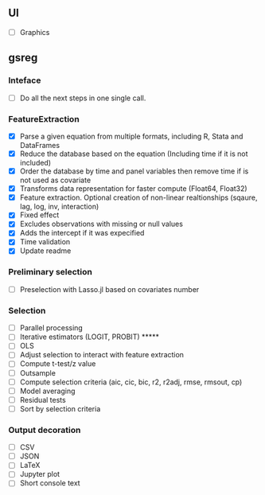 ## UI
- [ ] Graphics

## gsreg

### Inteface
- [ ] Do all the next steps in one single call.

### FeatureExtraction
- [X] Parse a given equation from multiple formats, including R, Stata and DataFrames
- [X] Reduce the database based on the equation (Including time if it is not included)
- [X] Order the database by time and panel variables then remove time if is not used as covariate
- [X] Transforms data representation for faster compute (Float64, Float32)
- [X] Feature extraction. Optional creation of non-linear realtionships (sqaure, lag, log, inv, interaction)
- [X] Fixed effect
- [X] Excludes observations with missing or null values
- [X] Adds the intercept if it was expecified
- [X] Time validation
- [X] Update readme

### Preliminary selection
- [ ] Preselection with Lasso.jl based on covariates number
 
### Selection
- [ ] Parallel processing
- [ ] Iterative estimators (LOGIT, PROBIT) *****
- [ ] OLS
- [ ] Adjust selection to interact with feature extraction
- [ ] Compute t-test/z value
- [ ] Outsample
- [ ] Compute selection criteria (aic, cic, bic, r2, r2adj, rmse, rmsout, cp)
- [ ] Model averaging
- [ ] Residual tests
- [ ] Sort by selection criteria
 
### Output decoration
- [ ] CSV
- [ ] JSON
- [ ] LaTeX
- [ ] Jupyter plot
- [ ] Short console text